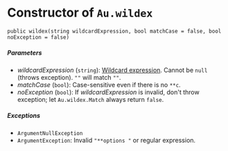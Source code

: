 # Constructor of `Au.wildex`

```
public wildex(string wildcardExpression, bool matchCase = false, bool noException = false)
```

##### Parameters

- *wildcardExpression*  (`string`):
    [Wildcard expression](../articles/Wildcard%20expression.html). Cannot be `null` (throws exception). `""` will match `""`.
- *matchCase*  (`bool`):
    Case-sensitive even if there is no `**c`.
- *noException*  (`bool`):
    If *wildcardExpression* is invalid, don't throw exception; let `Au.wildex.Match` always return `false`.

##### Exceptions

- `ArgumentNullException`
- `ArgumentException`:
    Invalid `"**options "` or regular expression.